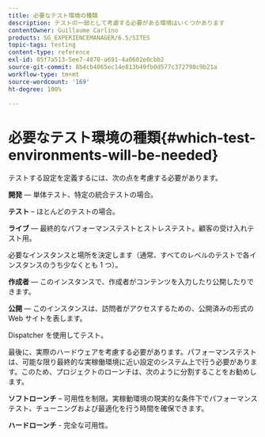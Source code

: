 ```yaml
---
title: 必要なテスト環境の種類
description: テストの一部として考慮する必要がある環境はいくつかあります
contentOwner: Guillaume Carlino
products: SG_EXPERIENCEMANAGER/6.5/SITES
topic-tags: testing
content-type: reference
exl-id: 05f7a513-5ee7-4870-a691-4a0602e0cbb2
source-git-commit: 8b4cb4065ec14e813b49fb0d577c372790c9b21a
workflow-type: tm+mt
source-wordcount: '169'
ht-degree: 100%

---
```


# 必要なテスト環境の種類{#which-test-environments-will-be-needed}

テストする設定を定義するには、次の点を考慮する必要があります。

**開発** — 単体テスト、特定の統合テストの場合。

**テスト** – ほとんどのテストの場合。

**ライブ** — 最終的なパフォーマンステストとストレステスト。顧客の受け入れテスト用。

必要なインスタンスと場所を決定します（通常、すべてのレベルのテストで各インスタンスのうち少なくとも 1 つ）。

**作成者** — このインスタンスで、作成者がコンテンツを入力したり公開したりできます。

**公開** — このインスタンスは、訪問者がアクセスするための、公開済みの形式の Web サイトを表します。

Dispatcher を使用してテスト。

最後に、実際のハードウェアを考慮する必要があります。パフォーマンステストは、可能な限り最終的な実稼働環境に近い設定のシステム上で行う必要があります。このため、プロジェクトのローンチは、次のように分割することをお勧めします。

**ソフトローンチ** – 可用性を制限。実稼動環境の現実的な条件下でパフォーマンステスト、チューニングおよび最適化を行う時間を確保できます。

**ハードローンチ** - 完全な可用性。
